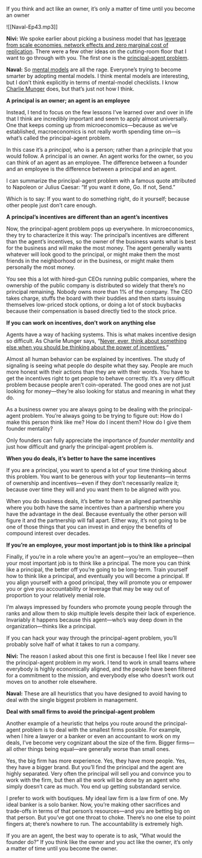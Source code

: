 If you think and act like an owner, it’s only a matter of time until you become an owner


![[Naval-Ep43.mp3]]


**Nivi:** We spoke earlier about picking a business model that has [leverage from scale economies, network effects and zero marginal cost of replication](https://nav.al/business-models). There were a few other ideas on the cutting-room floor that I want to go through with you. The first one is the [principal-agent problem](https://en.wikipedia.org/wiki/Principal%E2%80%93agent_problem).

**Naval:** So [mental models](https://fs.blog/mental-models/) are all the rage. Everyone’s trying to become smarter by adopting mental models. I think mental models are interesting, but I don’t think explicitly in terms of mental-model checklists. I know [Charlie Munger](https://en.wikipedia.org/wiki/Charlie_Munger) does, but that’s just not how I think.

**A principal is an owner; an agent is an employee**

Instead, I tend to focus on the few lessons I’ve learned over and over in life that I think are incredibly important and seem to apply almost universally. One that keeps coming up from microeconomics—because as we’ve established, macroeconomics is not really worth spending time on—is what’s called the principal-agent problem.

In this case it’s a _principal,_ who is a person; rather than a _principle_ that you would follow. A principal is an owner. An agent works for the owner, so you can think of an agent as an employee. The difference between a founder and an employee is the difference between a principal and an agent. 

I can summarize the principal-agent problem with a famous quote attributed to Napoleon or Julius Caesar: “If you want it done, Go. If not, Send.”

Which is to say: If you want to do something right, do it yourself; because other people just don’t care enough.

**A principal’s incentives are different than an agent’s incentives**

Now, the principal-agent problem pops up everywhere. In microeconomics, they try to characterize it this way: The principal’s incentives are different than the agent’s incentives, so the owner of the business wants what is best for the business and will make the most money. The agent generally wants whatever will look good to the principal, or might make them the most friends in the neighborhood or in the business, or might make them personally the most money. 

You see this a lot with hired-gun CEOs running public companies, where the ownership of the public company is distributed so widely that there’s no principal remaining. Nobody owns more than 1% of the company. The CEO takes charge, stuffs the board with their buddies and then starts issuing themselves low-priced stock options, or doing a lot of stock buybacks because their compensation is based directly tied to the stock price.

**If you can work on incentives, don’t work on anything else**

Agents have a way of hacking systems. This is what makes incentive design so difficult. As Charlie Munger says, “[Never, ever, think about something else when you should be thinking about the power of incentives.](https://www.google.com/search?newwindow=1&rlz=1C1CHBF_enUS795US795&ei=zf8cXdbjJ8HRtQbpxIO4Bg&q=Charlie+Munger++work+on+incentives&oq=Charlie+Munger++work+on+incentives&gs_l=psy-ab.3..33i22i29i30.18324.27313..27574...2.0..0.220.3103.1j16j4......0....1..gws-wiz.......33i10j33i299j33i160.xabIqLhfyIY)”

Almost all human behavior can be explained by incentives. The study of signaling is seeing what people do despite what they say. People are much more honest with their actions than they are with their words. You have to get the incentives right to get people to behave correctly. It’s a very difficult problem because people aren’t coin-operated. The good ones are not just looking for money—they’re also looking for status and meaning in what they do.

As a business owner you are always going to be dealing with the principal-agent problem. You’re always going to be trying to figure out: How do I make this person think like me? How do I incent them? How do I give them founder mentality?

Only founders can fully appreciate the importance of _founder mentality_ and just how difficult and gnarly the principal-agent problem is.

**When you do deals, it’s better to have the same incentives**

If you are a principal, you want to spend a lot of your time thinking about this problem. You want to be generous with your top lieutenants—in terms of ownership and incentives—even if they don’t necessarily realize it; because over time they will and you want them to be aligned with you.

When you do business deals, it’s better to have an aligned partnership where you both have the same incentives than a partnership where you have the advantage in the deal. Because eventually the other person will figure it and the partnership will fall apart. Either way, it’s not going to be one of those things that you can invest in and enjoy the benefits of compound interest over decades. 

**If you’re an employee, your most important job is to think like a principal**

Finally, if you’re in a role where you’re an agent—you’re an employee—then your most important job is to think like a principal. The more you can think like a principal, the better off you’re going to be long-term. Train yourself how to think like a principal, and eventually you will become a principal. If you align yourself with a good principal, they will promote you or empower you or give you accountability or leverage that may be way out of proportion to your relatively menial role.

I’m always impressed by founders who promote young people through the ranks and allow them to skip multiple levels despite their lack of experience. Invariably it happens because this agent—who’s way deep down in the organization—thinks like a principal. 

If you can hack your way through the principal-agent problem, you’ll probably solve half of what it takes to run a company. 

**Nivi:** The reason I asked about this one first is because I feel like I never see the principal-agent problem in my work. I tend to work in small teams where everybody is highly economically aligned, and the people have been filtered for a commitment to the mission, and everybody else who doesn’t work out moves on to another role elsewhere. 

**Naval:** These are all heuristics that you have designed to avoid having to deal with the single biggest problem in management. 

**Deal with small firms to avoid the principal-agent problem**

Another example of a heuristic that helps you route around the principal-agent problem is to deal with the smallest firms possible. For example, when I hire a lawyer or a banker or even an accountant to work on my deals, I’ve become very cognizant about the size of the firm. Bigger firms—all other things being equal—are generally worse than small ones.

Yes, the big firm has more experience. Yes, they have more people. Yes, they have a bigger brand. But you’ll find the principal and the agent are highly separated. Very often the principal will sell you and convince you to work with the firm, but then all the work will be done by an agent who simply doesn’t care as much. You end up getting substandard service.

I prefer to work with boutiques. My ideal law firm is a law firm of one. My ideal banker is a solo banker. Now, you’re making other sacrifices and trade-offs in terms of that person’s resources—and you are betting big on that person. But you’ve got one throat to choke. There’s no one else to point fingers at; there’s nowhere to run. The accountability is extremely high. 

If you are an agent, the best way to operate is to ask, “What would the founder do?” If you think like the owner and you act like the owner, it’s only a matter of time until you become the owner.